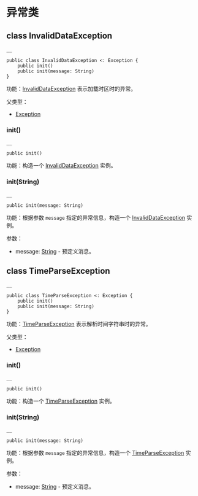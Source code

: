 
# 异常类

## class InvalidDataException
    
    __
    
    public class InvalidDataException <: Exception {
        public init()
        public init(message: String)
    }
    
功能：[InvalidDataException](https://docs.cangjie-lang.cn/docs/1.0.1/libs/std/time/time_package_api/time_package_exceptions.html#class-invaliddataexception) 表示加载时区时的异常。

父类型：

  * [Exception](https://docs.cangjie-lang.cn/docs/1.0.1/libs/std/core/core_package_api/core_package_exceptions.html#class-exception)

### init\(\)
    
    __
    
    public init()
    
功能：构造一个 [InvalidDataException](https://docs.cangjie-lang.cn/docs/1.0.1/libs/std/time/time_package_api/time_package_exceptions.html#class-invaliddataexception) 实例。

### init\(String\)
    
    __
    
    public init(message: String)
    
功能：根据参数 `message` 指定的异常信息，构造一个 [InvalidDataException](https://docs.cangjie-lang.cn/docs/1.0.1/libs/std/time/time_package_api/time_package_exceptions.html#class-invaliddataexception) 实例。

参数：

  * message: [String](https://docs.cangjie-lang.cn/docs/1.0.1/libs/std/core/core_package_api/core_package_structs.html#struct-string) \- 预定义消息。

## class TimeParseException
    
    __
    
    public class TimeParseException <: Exception {
        public init()
        public init(message: String)
    }
    
功能：[TimeParseException](https://docs.cangjie-lang.cn/docs/1.0.1/libs/std/time/time_package_api/time_package_exceptions.html#class-timeparseexception) 表示解析时间字符串时的异常。

父类型：

  * [Exception](https://docs.cangjie-lang.cn/docs/1.0.1/libs/std/core/core_package_api/core_package_exceptions.html#class-exception)

### init\(\)
    
    __
    
    public init()
    
功能：构造一个 [TimeParseException](https://docs.cangjie-lang.cn/docs/1.0.1/libs/std/time/time_package_api/time_package_exceptions.html#class-timeparseexception) 实例。

### init\(String\)
    
    __
    
    public init(message: String)
    
功能：根据参数 `message` 指定的异常信息，构造一个 [TimeParseException](https://docs.cangjie-lang.cn/docs/1.0.1/libs/std/time/time_package_api/time_package_exceptions.html#class-timeparseexception) 实例。

参数：

  * message: [String](https://docs.cangjie-lang.cn/docs/1.0.1/libs/std/core/core_package_api/core_package_structs.html#struct-string) \- 预定义消息。